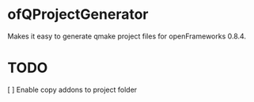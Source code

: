 # ofQProjectGenerator
Makes it easy to generate qmake project files for openFrameworks 0.8.4.

# TODO
[ ] Enable copy addons to project folder
